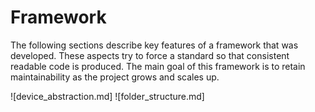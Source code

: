 Framework
==========

The following sections describe key features of a framework that was developed. These aspects try to force a standard so that consistent readable code is produced. The main goal of this framework is to retain maintainability as the project grows and scales up.

![device_abstraction.md]
![folder_structure.md]
